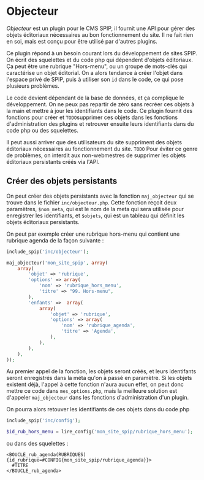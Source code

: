 Objecteur
==================

_Objecteur_ est un plugin pour le CMS SPIP, il fournit une API pour gérer des objets éditoriaux nécessaires au bon fonctionnement du site.
Il ne fait rien en soi, mais est conçu pour être utilisé par d'autres plugins.

Ce plugin répond à un besoin courant lors du développement de sites SPIP.
On écrit des squelettes et du code php qui dépendent d'objets éditoriaux.
Ça peut être une rubrique "Hors-menu", ou un groupe de mots-clés qui caractérise un objet éditorial.
On a alors tendance à créer l'objet dans l'espace privé de SPIP, puis à utiliser son `id` dans le code, ce qui pose plusieurs problèmes.

Le code devient dépendant de la base de données, et ça complique le développement.
On ne peux pas repartir de zéro sans recréer ces objets à la main et mettre à jour les identifiants dans le code.
Ce plugin fournit des fonctions pour créer et `TODO`supprimer ces objets dans les fonctions d'administration des plugins et retrouver ensuite leurs identifiants dans du code php ou des squelettes.

Il peut aussi arriver que des utilisateurs du site suppriment des objets éditoriaux nécessaires au fonctionnement du site.
`TODO` Pour éviter ce genre de problèmes, on interdit aux non-webmestres de supprimer les objets éditoriaux persistants créés via l'API.

Créer des objets persistants
----------------------------

On peut créer des objets persistants avec la fonction `maj_objecteur` qui se trouve dans le fichier `inc/objecteur.php`.
Cette fonction reçoit deux paramètres, `$nom_meta`, qui est le nom de la meta qui sera utilisée pour enregistrer les identifiants, et `$objets`, qui est un tableau qui définit les objets éditoriaux persistants.

On peut par exemple créer une rubrique hors-menu qui contient une rubrique agenda de la façon suivante :

```php
include_spip('inc/objecteur');

maj_objecteur('mon_site_spip', array(
    array(
        'objet' => 'rubrique',
        'options' => array(
            'nom' => 'rubrique_hors_menu',
            'titre' => "99. Hors-menu",
        ),
        'enfants' =>  array(
            array(
                'objet' => 'rubrique',
                'options' => array(
                    'nom' => 'rubrique_agenda',
                    'titre' => 'Agenda',
                ),
            ),
        ),
    ),
));
```

Au premier appel de la fonction, les objets seront créés, et leurs identifants seront enregistrés dans la méta qu'on à passé en paramètre.
Si les objets existent déjà, l'appel à cette fonction n'aura aucun effet, on peut donc mettre ce code dans `mes_options.php`, mais la meilleure solution est d'appeler `maj_objecteur` dans les fonctions d'administration d'un plugin.

On pourra alors retouver les identifiants de ces objets dans du code php

```php
include_spip('inc/config');

$id_rub_hors_menu = lire_config('mon_site_spip/rubrique_hors_menu');
```

ou dans des squelettes :

```
<BOUCLE_rub_agenda(RUBRIQUES){id_rubrique=#CONFIG{mon_site_spip/rubrique_agenda}}>
  #TITRE
</BOUCLE_rub_agenda>
```
